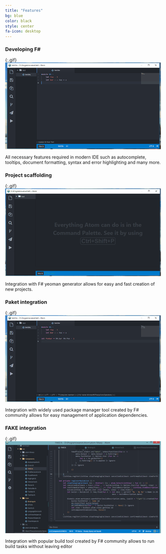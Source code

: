 ```yaml
---
title: "Features"
bg: blue
color: black
style: center
fa-icon: desktop
---
```


### Developing F&#35;

{:.gif}
![](/img/fsharp.gif)

All necessary features required in modern IDE such as autocomplete, tooltips, document formatting, syntax and error highlighting and many more.

### Project scaffolding

{:.gif}
![](/img/yeoman.gif)

Integration with F# yeoman generator allows for easy and fast creation of new projects.

### Paket integration

{:.gif}
![](/img/paket.gif)

Integration with widely used package manager tool created by F# community allows for easy management of application dependencies.

### FAKE integration

{:.gif}
![](/img/fake.gif)

Integration with popular build tool created by F# community allows to run build tasks without leaving editor
